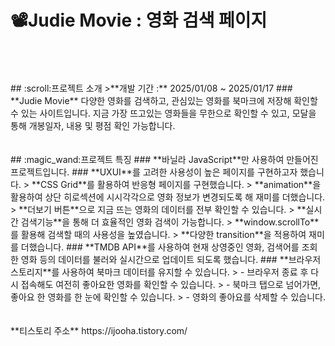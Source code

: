 # :film_projector:Judie Movie : 영화 검색 페이지
<br/>
<br/>
<br/>
## :scroll:프로젝트 소개
>**개발 기간 :** 2025/01/08 ~ 2025/01/17
### **Judie Movie**
다양한 영화를 검색하고, 관심있는 영화를 북마크에 저장해 확인할 수 있는 사이트입니다.
지금 가장 뜨고있는 영화들을 무한으로 확인할 수 있고, 모달을 통해 개봉일자, 내용 및 평점 확인 가능합니다.
<br/>
<br/>
<br/>
## :magic_wand:프로젝트 특징
### **바닐라 JavaScript**만 사용하여 만들어진 프로젝트입니다.
### **UXUI**를 고려한 사용성이 높은 페이지를 구현하고자 했습니다.
> **CSS Grid**를 활용하여 반응형 페이지를 구현했습니다.
> **animation**을 활용하여 상단 히로섹션에 시시각각으로 영화 정보가 변경되도록 해 재미를 더했습니다.
> **더보기 버튼**으로 지금 뜨는 영화의 데이터를 전부 확인할 수 있습니다.
> **실시간 검색기능**을 통해 더 효율적인 영화 검색이 가능합니다.
> **window.scrollTo**를 활용해 검색할 때의 사용성을 높였습니다.
> **다양한 transition**을 적용하여 재미를 더했습니다.
### **TMDB API**를 사용하여 현재 상영중인 영화, 검색어를 조회한 영화 등의 데이터를 불러와 실시간으로 업데이트 되도록 했습니다.
### **브라우저 스토리지**를 사용하여 북마크 데이터를 유지할 수 있습니다.
> - 브라우저 종료 후 다시 접속해도 여전히 좋아요한 영화를 확인할 수 있습니다.
> - 북마크 탭으로 넘어가면, 좋아요 한 영화를 한 눈에 확인할 수 있습니다.
> - 영화의 좋아요를 삭제할 수 있습니다.
<br/>
<br/>
<br/>
**티스토리 주소**
https://ijooha.tistory.com/
